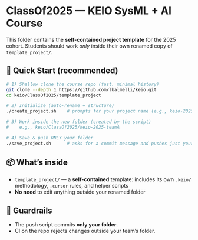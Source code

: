 # ClassOf2025 — KEIO SysML + AI Course

This folder contains the **self-contained project template** for the 2025 cohort.
Students should work *only* inside their own renamed copy of `template_project/`.

## 👣 Quick Start (recommended)
```bash
# 1) Shallow clone the course repo (fast, minimal history)
git clone --depth 1 https://github.com/lbalmelli/keio.git
cd keio/ClassOf2025/template_project

# 2) Initialize (auto-rename + structure)
./create_project.sh    # prompts for your project name (e.g., keio-2025-teamA)

# 3) Work inside the new folder (created by the script)
#    e.g., keio/ClassOf2025/keio-2025-teamA

# 4) Save & push ONLY your folder
./save_project.sh      # asks for a commit message and pushes just your folder
```

## 📦 What’s inside
- `template_project/` — a **self-contained** template: includes its own `.keio/` methodology, `.cursor` rules, and helper scripts
- **No need** to edit anything outside your renamed folder

## 🚫 Guardrails
- The push script commits **only your folder**.
- CI on the repo rejects changes outside your team’s folder.
